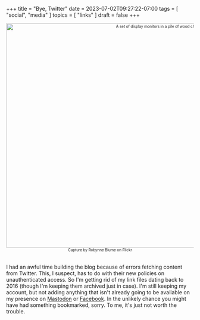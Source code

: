 +++
title = "Bye, Twitter"
date = 2023-07-02T09:27:22-07:00
tags = [
  "social",
  "media"
]
topics = [
  "links"
]
draft = false
+++
<div align="center" style="font-size:x-small"><img src="https://milkfish08.s3.amazonaws.com/photo/blog/3435158870_667ed1b0aa_c.jpg" width="800" height="600" alt="A set of display monitors in a pile of wood chips" title="Art" /><br />
Capture by Robynne Blume on Flickr</div><br clear="all" />

I had an awful time building the blog because of errors fetching content from Twitter.
This, I suspect, has to do with their new policies on unauthenticated access.
So I'm getting rid of my link files dating back to 2016 (though I'm keeping them archived just in case).
I'm still keeping my account, but not adding anything that isn't already going to be available on my presence on [Mastodon](https://noc.social/@Zerofactorial) or [Facebook](https://facebook.com/richard.magahiz).
In the unlikely chance you might have had something bookmarked, sorry. 
To me, it's just not worth the trouble.